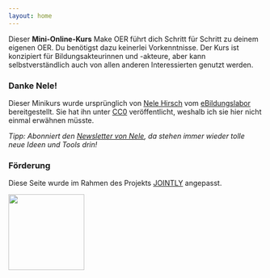 ```yaml
---
layout: home
---
```


Dieser **Mini-Online-Kurs** Make OER führt dich Schritt für Schritt zu deinem eigenen OER. Du benötigst dazu keinerlei Vorkenntnisse.
Der Kurs ist konzipiert für Bildungsakteurinnen und -akteure, aber kann selbstverständlich auch von allen anderen Interessierten genutzt werden.

### Danke Nele!

Dieser Minikurs wurde ursprünglich von [Nele Hirsch](https://twitter.com/ebildungslabor) vom [eBildungslabor](https://ebildungslabor.de/) bereitgestellt. Sie hat ihn unter [CC0](https://creativecommons.org/publicdomain/zero/1.0/) veröffentlicht, weshalb ich sie hier nicht einmal erwähnen müsste.

*Tipp: Abonniert den [Newsletter von Nele](http://edumail.ebildungslabor.de/), da stehen immer wieder tolle neue Ideen und Tools drin!*

### Förderung
Diese Seite wurde im Rahmen des Projekts <a href="https://jointly.info/" target="blank">JOINTLY</a> angepasst.

<img src="https://jointly.info/wp-content/uploads/sites/14/2017/09/bmbf_logo.svg" height="150px"/>
